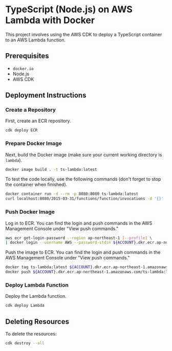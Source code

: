 # TypeScript (Node.js) on AWS Lambda with Docker

This project involves using the AWS CDK to deploy a TypeScript container to an AWS Lambda function.

## Prerequisites

- `docker.io`
- Node.js
- AWS CDK

## Deployment Instructions

### Create a Repository

First, create an ECR repository.

```bash
cdk deploy ECR
```

### Prepare Docker Image

Next, build the Docker image (make sure your current working directory is `lambda`).

```bash
docker image build . -t ts-lambda:latest
```

To test the code locally, use the following commands (don't forget to stop the container when finished).

```bash
docker container run -d --rm -p 8080:8080 ts-lambda:latest
curl localhost:8080/2015-03-31/functions/function/invocations -d '{}'
```

### Push Docker Image

Log in to ECR. You can find the login and push commands in the AWS Management Console under "View push commands."

```bash
aws ecr get-login-password --region ap-northeast-1 [--profile] \
| docker login --username AWS --password-stdin ${ACCOUNT}.dkr.ecr.ap-northeast-1.amazonaws.com
```

Push the image to ECR. You can find the login and push commands in the AWS Management Console under "View push commands."

```bash
docker tag ts-lambda:latest ${ACCOUNT}.dkr.ecr.ap-northeast-1.amazonaws.com/ts-lambda:latest
docker push ${ACCOUNT}.dkr.ecr.ap-northeast-1.amazonaws.com/ts-lambda:latest
```

### Deploy Lambda Function

Deploy the Lambda function.

```bash
cdk deploy Lambda
```

## Deleting Resources

To delete the resources:

```bash
cdk destroy --all
```
